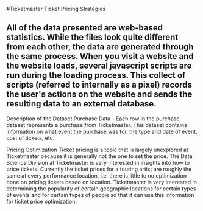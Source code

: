#Ticketmaster Ticket Pricing Strategies
##  All of the data presented are web-based statistics. While the files look quite different from each other, the data are generated through the same process. When you visit a website and the website loads, several javascript scripts are run during the loading process. This collect of scripts (referred to internally as a pixel) records the user's actions on the website and sends the resulting data to an external database. 
 
Description of the Dataset
  Purchase Data
    - Each row in the purchase dataset represents a purchase from Ticketmaster. This dataset contains information on what event the purchase was for, the type and date of event, cost of tickets, etc. 

Pricing Optimization 
  Ticket pricing is a topic that is largely unexplored at Ticketmaster because it is generally not the one to set the price. The Data Science Division at Ticketmaster is very interested in insights into how to price tickets. Currently the ticket prices for a touring artist are roughly the same at every performance location, i.e. there is little to no optimization done on pricing tickets based on location. Ticketmaster is very interested in determining the popularity of certain geographic locations for certain types of events and for certain types of people so that it can use this information for ticket price optimization. 
 
